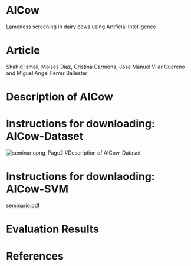 # AICow
Lameness screening in dairy cows using Artificial Intelligence
# Article
Shahid Ismail, Moises Diaz, Cristina Carmona, Jose Manuel Vilar Guereno and Miguel Angel Ferrer Ballester
# Description of AICow
# Instructions for downloading: AICow-Dataset
![seminariopng_Page2](https://user-images.githubusercontent.com/121656894/210066676-bd8d383f-7daf-47c1-aa1a-422bf0ffbe39.png)
#Description of AICow-Dataset
# Instructions for downlaoding: AICow-SVM
[seminario.pdf](https://github.com/Shahid-Ismail/Test/files/10324533/seminario.pdf)
# Evaluation Results
# References
